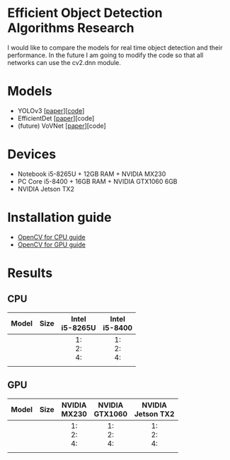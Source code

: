 # Efficient Object Detection Algorithms Research
I would like to compare the models for real time object detection and their performance.
In the future I am going to modify the code so that all networks can use the cv2.dnn module.

# Models
* YOLOv3 [[paper](https://arxiv.org/pdf/1804.02767.pdf)][[code](https://pjreddie.com/darknet/yolo/)]
* EfficientDet [[paper](https://arxiv.org/pdf/1911.09070.pdf)][code]
* (future) VoVNet [[paper](https://arxiv.org/pdf/1904.09730v1.pdf)][code]

# Devices
* Notebook i5-8265U + 12GB RAM + NVIDIA MX230
* PC Core i5-8400 + 16GB RAM + NVIDIA GTX1060 6GB
* NVIDIA Jetson TX2

# Installation guide
* [OpenCV for CPU guide](https://github.com/bartoszptak/Efficient_Object_Detection_Algorithms_Research/blob/master/INSTALLATION_GUIDE.md#opencv-for-cpu-guide)
* [OpenCV for GPU guide](https://github.com/bartoszptak/Efficient_Object_Detection_Algorithms_Research/blob/master/INSTALLATION_GUIDE.md#opencv-for-gpu-guide)

# Results
## CPU
| Model | Size | Intel<br>i5-8265U | Intel<br>i5-8400 |
|:-----:|:----:|:-----------------:|:----------------:|
|       |      | 1:<br>2:<br>4:    | 1:<br>2:<br>4:   |
|       |      |                   |                  |

## GPU
| Model | Size | NVIDIA<br>MX230 | NVIDIA<br>GTX1060 | NVIDIA <br>Jetson TX2 |
|:-----:|:----:|:---------------:|:-----------------:|:---------------------:|
|       |      | 1:<br>2:<br>4:  | 1:<br>2:<br>4:    | 1:<br>2:<br>4:        |
|       |      |                 |                   |                       |
